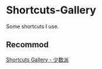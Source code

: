 # Shortcuts-Gallery
Some shortcuts I use.

## Recommod
[Shortcuts Gallery - 少数派](https://shortcuts.sspai.com/)

